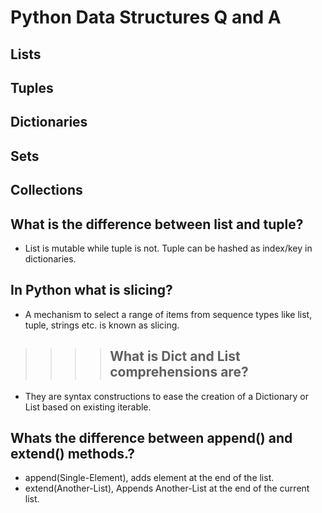 # Python Data Structures Q and A

## Lists
## Tuples
## Dictionaries
## Sets
## Collections

## What is the difference between list and tuple?
* List is mutable while tuple is not. Tuple can be hashed as index/key 
  in dictionaries.

## In Python what is slicing?
* A mechanism to select a range of items from sequence types like list, 
  tuple, strings etc. is known as slicing.

>>>>## What is Dict and List comprehensions are?
* They are syntax constructions to ease the creation of a Dictionary or List 
  based on existing iterable.

## Whats the difference between append() and extend() methods.?
* append(Single-Element), adds element at the end of the list.
* extend(Another-List), Appends Another-List at the end of the current list.
